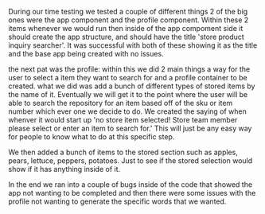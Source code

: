 During our time testing we tested a couple of different things 2 of the big ones were the app component and the profile component.
Within these 2 items whenever we would run then inside of the app compoment side it should create the app structure, and should have the title 'store product inquiry searcher'.
It was successful with both of these showing it as the title and the base app being created with no issues.

the next pat was the profile: within this we did 2 main things a way for the user to select a item they want to search for and a profile container to be created.
what we did was add a bunch of different types of stored items by the name of it. Eventually we will get it to the point where the user will be able to search the repository for
an item based off of the sku or item number which ever one we decide to do.
We created the saying of when whenver it would start up 'no store item selected! Store team member please select or enter an item to search for.'
This will just be any easy way for people to know what to do at this specific step.

We then added a bunch of items to the stored section such as apples, pears, lettuce, peppers, potatoes. Just to see if the stored selection would show if it has anything inside
of it. 

In the end we ran into a couple of bugs inside of the code that showed the app not wanting to be completed and then there were some issues with the profile not wanting to generate
the specific words that we wanted.
